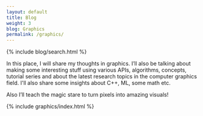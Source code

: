```yaml
---
layout: default
title: Blog
weight: 3
blog: Graphics
permalink: /graphics/
---
```


{% include blog/search.html %}

In this place, I will share my thoughts in graphics. I’ll also be talking about making some interesting stuff using various APIs, algorithms, concepts, tutorial series and about the latest research topics in the computer graphics field. I'll also share some insights about C++,
ML, some math etc. 

Also I’ll teach the magic stare to turn pixels into amazing visuals!  

{% include graphics/index.html %}
